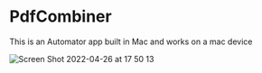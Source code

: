 # PdfCombiner
This is an Automator app built in Mac and works on a mac device

![Screen Shot 2022-04-26 at 17 50 13](https://user-images.githubusercontent.com/37111998/165328226-f37bf66b-6c19-4a2e-90b7-242e961ac034.png)
